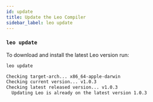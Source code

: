 ```yaml
---
id: update
title: Update the Leo Compiler
sidebar_label: leo update
---
```


### `leo update`

To download and install the latest Leo version run:
```bash
leo update
```
```bash title="console output:"
Checking target-arch... x86_64-apple-darwin
Checking current version... v1.0.3
Checking latest released version... v1.0.3
  Updating Leo is already on the latest version 1.0.3
```
